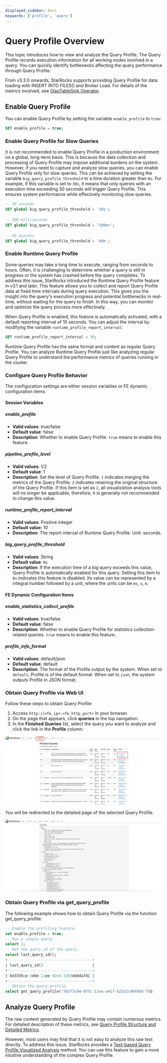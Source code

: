 ```yaml
---
displayed_sidebar: docs
keywords: ['profile', 'query']
---
```


# Query Profile Overview

This topic introduces how to view and analyze the Query Profile. The Query Profile records execution information for all working nodes involved in a query. You can quickly identify bottlenecks affecting the query performance through Query Profile.

From v3.3.0 onwards, StarRocks supports providing Query Profile for data loading with INSERT INTO FILES() and Broker Load. For details of the metrics involved, see [OlapTableSink Operator](./query_profile_details.md#olaptablesink-operator).

## Enable Query Profile

You can enable Query Profile by setting the variable `enable_profile` to `true`:

```SQL
SET enable_profile = true;
```

### Enable Query Profile for Slow Queries

It is not recommended to enable Query Profile in a production environment on a global, long-term basis. This is because the data collection and processing of Query Profile may impose additional burdens on the system. However, if you need to capture and analyze slow queries, you can enable Query Profile only for slow queries. This can be achieved by setting the variable `big_query_profile_threshold` to a time duration greater than `0s`. For example, if this variable is set to `30s`, it means that only queries with an execution time exceeding 30 seconds will trigger Query Profile. This ensures system performance while effectively monitoring slow queries.

```SQL
-- 30 seconds
SET global big_query_profile_threshold = '30s';

-- 500 milliseconds
SET global big_query_profile_threshold = '500ms';

-- 60 minutes
SET global big_query_profile_threshold = '60m';
```

### Enable Runtime Query Profile

Some queries may take a long time to execute, ranging from seconds to hours. Often, it is challenging to determine whether a query is still in progress or the system has crashed before the query completes. To address this issue, StarRocks introduced the Runtime Query Profile feature in v3.1 and later. This feature allows you to collect and report Query Profile data at fixed time intervals during query execution. This gives you the insight into the query's execution progress and potential bottlenecks in real-time, without waiting for the query to finish. In this way, you can monitor and optimize the query process more effectively.

When Query Profile is enabled, this feature is automatically activated, with a default reporting interval of 10 seconds. You can adjust the interval by modifying the variable `runtime_profile_report_interval`:

```SQL
SET runtime_profile_report_interval = 30;
```

Runtime Query Profile has the same format and content as regular Query Profile. You can analyze Runtime Query Profile just like analyzing regular Query Profile to understand the performance metrics of queries running in the cluster.

### Configure Query Profile Behavior

The configuration settings are either session variables or FE dynamic configuration items.

#### Session Variables

##### enable_profile

- **Valid values**: true/false
- **Default value**: false
- **Description**: Whether to enable Query Profile. `true` means to enable this feature.


##### pipeline_profile_level

- **Valid values**: 1/2 
- **Default value**: 1 
- **Description**: Set the level of Query Profile. `1` indicates merging the metrics of the Query Profile; `2` indicates retaining the original structure of the Query Profile. If this item is set as `2`, all visualization analysis tools will no longer be applicable, therefore, it is generally not recommended to change this value. 


##### runtime_profile_report_interval

- **Valid values**: Positive integer
- **Default value**: 10
- **Description**: The report interval of Runtime Query Profile. Unit: seconds.


##### big_query_profile_threshold

- **Valid values**: String
- **Default value**: `0s`
- **Description**: If the execution time of a big query exceeds this value, Query Profile is automatically enabled for this query. Setting this item to `0s` indicates this feature is disabled. Its value can be represented by a integral number followed by a unit, where the units can be `ms`, `s`, `m`.


####  FE Dynamic Configuration Items

##### enable_statistics_collect_profile

- **Valid values**: true/false
- **Default value**: false
- **Description**: Whether to enable Query Profile for statistics collection-related queries. `true` means to enable this feature.

##### profile_info_format

- **Valid values**: default/json
- **Default value**: default
- **Description**: The format of the Profile output by the system. When set to `default`, Profile is of the default format. When set to `json`, the system outputs Profile in JSON format.

### Obtain Query Profile via Web UI

Follow these steps to obtain Query Profile:

1. Access `http://<fe_ip>:<fe_http_port>` in your browser.
2. On the page that appears, click **queries** in the top navigation.
3. In the **Finished Queries** list, select the query you want to analyze and click the link in the **Profile** column.

![img](../_assets/profile-1.png)

You will be redirected to the detailed page of the selected Query Profile.

![img](../_assets/profile-2.png)

### Obtain Query Profile via get_query_profile

The following example shows how to obtain Query Profile via the function get_query_profile:

```sql
-- Enable the profiling feature.
set enable_profile = true;
-- Run a simple query.
select 1;
-- Get the query_id of the query.
select last_query_id();
+--------------------------------------+
| last_query_id()                      |
+--------------------------------------+
| bd3335ce-8dde-11ee-92e4-3269eb8da7d1 |
+--------------------------------------+
-- Obtain the query profile.
select get_query_profile('502f3c04-8f5c-11ee-a41f-b22a2c00f66b')\G
```

## Analyze Query Profile

The raw content generated by Query Profile may contain numerous metrics. For detailed description of these metrics, see [Query Profile Structure and Detailed Metrics](./query_profile_details.md).

However, most users may find that it is not easy to analyze this raw text directly. To address this issue, StarRocks provides a [Text-based Query Profile Visualized Analysis](./query_profile_text_based_analysis.md) method. You can use this feature to gain a more intuitive understanding of the complex Query Profile.
